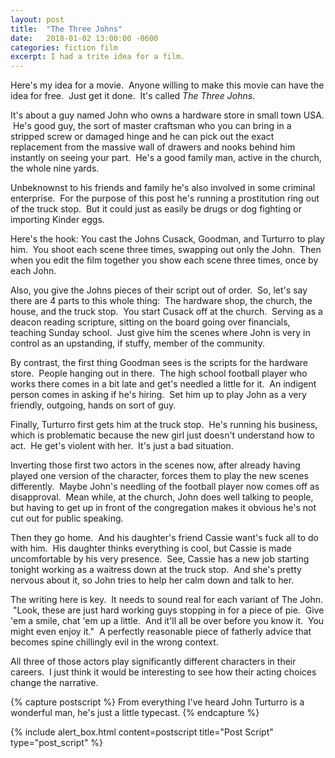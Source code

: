 ```yaml
---
layout: post
title:  "The Three Johns"
date:   2018-01-02 13:00:00 -0600
categories: fiction film
excerpt: I had a trite idea for a film.
---
```

Here's my idea for a movie.  Anyone willing to make this movie can have the idea for free.  Just get it done.  It's called <em>The Three Johns</em>.

It's about a guy named John who owns a hardware store in small town USA.  He's good guy, the sort of master craftsman who you can bring in a stripped screw or damaged hinge and he can pick out the exact replacement from the massive wall of drawers and nooks behind him instantly on seeing your part.  He's a good family man, active in the church, the whole nine yards.

Unbeknownst to his friends and family he's also involved in some criminal enterprise.  For the purpose of this post he's running a prostitution ring out of the truck stop.  But it could just as easily be drugs or dog fighting or importing Kinder eggs.

Here's the hook: You cast the Johns Cusack, Goodman, and Turturro to play him.  You shoot each scene three times, swapping out only the John.  Then when you edit the film together you show each scene three times, once by each John.

Also, you give the Johns pieces of their script out of order.  So, let's say there are 4 parts to this whole thing:  The hardware shop, the church, the house, and the truck stop.  You start Cusack off at the church.  Serving as a deacon reading scripture, sitting on the board going over financials, teaching Sunday school.  Just give him the scenes where John is very in control as an upstanding, if stuffy, member of the community.

By contrast, the first thing Goodman sees is the scripts for the hardware store.  People hanging out in there.  The high school football player who works there comes in a bit late and get's needled a little for it.  An indigent person comes in asking if he's hiring.  Set him up to play John as a very friendly, outgoing, hands on sort of guy.

Finally, Turturro first gets him at the truck stop.  He's running his business, which is problematic because the new girl just doesn't understand how to act.  He get's violent with her.  It's just a bad situation.

Inverting those first two actors in the scenes now, after already having played one version of the character, forces them to play the new scenes differently.  Maybe John's needling of the football player now comes off as disapproval.  Mean while, at the church, John does well talking to people, but having to get up in front of the congregation makes it obvious he's not cut out for public speaking.

Then they go home.  And his daughter's friend Cassie want's fuck all to do with him.  His daughter thinks everything is cool, but Cassie is made uncomfortable by his very presence.  See, Cassie has a new job starting tonight working as a waitress down at the truck stop.  And she's pretty nervous about it, so John tries to help her calm down and talk to her.

The writing here is key.  It needs to sound real for each variant of The John.  "Look, these are just hard working guys stopping in for a piece of pie.  Give 'em a smile, chat 'em up a little.  And it'll all be over before you know it.  You might even enjoy it."  A perfectly reasonable piece of fatherly advice that becomes spine chillingly evil in the wrong context.

All three of those actors play significantly different characters in their careers.  I just think it would be interesting to see how their acting choices change the narrative.

{% capture postscript %}
From everything I've heard John Turturro is a wonderful man, he's just a little typecast.
{% endcapture %}

{% include alert_box.html content=postscript title="Post Script" type="post_script" %}
